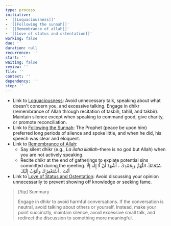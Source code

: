 ```yaml
---
type: process
initiative:
- '[[Loquaciousness]]'
- '[[Following the sunnah]]'
- '[[Remembrance of allah]]'
- '[[Love of status and ostentation]]'
working: false
due: ''
duration: null
recurrence: ''
start: ''
waiting: false
review: ''
file: ''
context: ''
dependency: ''
step: ''
---
```


* Link to [Loquaciousness](Initiatives/bad%20traits/Loquaciousness.md): Avoid unnecessary talk, speaking about what doesn't concern you, and excessive talking. Engage in dhikr (remembrance of Allah through recitation of tasbih, tahlil, and takbir). Maintain silence except when speaking to command good, give charity, or promote reconciliation.
* Link to [Following the Sunnah](Initiatives/worship/Following%20the%20sunnah.md): The Prophet (peace be upon him) preferred long periods of silence and spoke little, and when he did, his speech was clear and eloquent.
* Link to [Remembrance of Allah](Initiatives/worship/Remembrance%20of%20allah.md):
	* Say silent dhikr (e.g., *La ilaha illallah*–there is no god but Allah) when you are not actively speaking.
	* Recite dhikr at the end of gatherings to expiate potential sins committed during the meeting. سُبْحَانَكَ اللّٰهُمَّ وَبِحَمْدِكَ ، أَشْهَدُ أَنْ لَّا إِلٰهَ إِلَّا أَنْتَ ، أَسْتَغْفِرُكَ وأَتُوْبُ إِلَيْكَ
* Link to [Love of Status and Ostentation](Initiatives/bad%20traits/Love%20of%20status%20and%20ostentation.md): Avoid discussing your opinion unnecessarily to prevent showing off knowledge or seeking fame.

> [!tip] Summary
> 
> 
> Engage in dhikr to avoid harmful conversations. If the conversation is neutral, avoid talking about others or yourself. Instead, make your point succinctly, maintain silence, avoid excessive small talk, and redirect the discussion to something more meaningful.
> 

